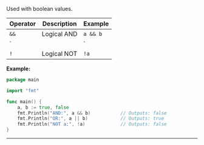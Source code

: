 Used with boolean values.

| Operator | Description | Example  |
| -------- | ----------- | -------- |
| `&&`     | Logical AND | `a && b` |
| `        |             | `        |
| `!`      | Logical NOT | `!a`     |

**Example:**

```go
package main

import "fmt"

func main() {
    a, b := true, false
    fmt.Println("AND:", a && b)           // Outputs: false
    fmt.Println("OR:", a || b)            // Outputs: true
    fmt.Println("NOT a:", !a)             // Outputs: false
}
```

---